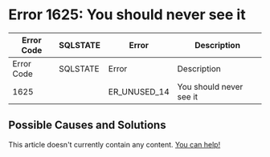 
# Error 1625: You should never see it


| Error Code | SQLSTATE | Error | Description |
| --- | --- | --- | --- |
| Error Code | SQLSTATE | Error | Description |
| 1625 |  | ER_UNUSED_14 | You should never see it |




## Possible Causes and Solutions


This article doesn't currently contain any content. [You can help!](/en/writing-and-editing-knowledge-base-articles/)


